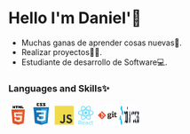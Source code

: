 <h1>Hello I'm Daniel'👀</h1>

<div>
  <ul>
    <li>Muchas ganas de aprender cosas nuevas🎁.</li>
    <li>Realizar proyectos👨‍💻.</li>
    <li>Estudiante de desarrollo de Software💻.</li>
  </ul>
</div>

<div>
  <h3>Languages and Skills✨</h3>
  <div>
    <img
      src="https://github.com/devicons/devicon/blob/master/icons/html5/html5-original-wordmark.svg" alt="html5" width="35" height="35"
    />
    <img
      src="https://github.com/devicons/devicon/blob/master/icons/css3/css3-original-wordmark.svg" alt="css3" width="40" height="40"
    />
    <img
      src="https://github.com/devicons/devicon/blob/master/icons/javascript/javascript-original.svg" alt="javascript" width="35" height="35"
    />
    <img
      src="https://github.com/devicons/devicon/blob/master/icons/react/react-original-wordmark.svg" alt="react" width="35" height="35"
    />
    <img
      src="https://github.com/devicons/devicon/blob/master/icons/git/git-original-wordmark.svg" alt="git" width="35" height="35"/>
    <img
      src="https://github.com/devicons/devicon/blob/master/icons/tailwindcss/tailwindcss-original-wordmark.svg" alt="tailwindcss" width="35" height="35"/>
  </div>
</div>


<!---
DaniLozan11/DaniLozan11 is a ✨ special ✨ repository because its `README.md` (this file) appears on your GitHub profile.
You can click the Preview link to take a look at your changes.
--->
